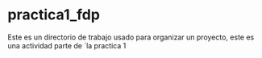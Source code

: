 # practica1_fdp
Este es un directorio de trabajo usado para organizar un proyecto, este es una actividad parte de ´la practica 1 
